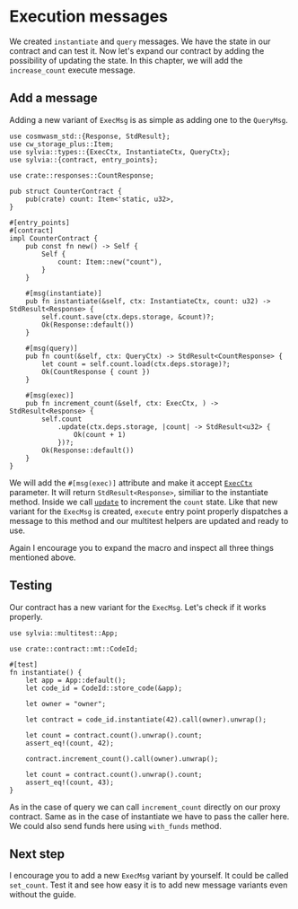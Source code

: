 # Execution messages

We created `instantiate` and `query` messages. We have the state in our contract and can test it.
Now let's expand our contract by adding the possibility of updating the state. In this chapter, we
will add the `increase_count` execute message.

## Add a message

Adding a new variant of `ExecMsg` is as simple as adding one to the `QueryMsg`.

```rust,noplayground
use cosmwasm_std::{Response, StdResult};
use cw_storage_plus::Item;
use sylvia::types::{ExecCtx, InstantiateCtx, QueryCtx};
use sylvia::{contract, entry_points};

use crate::responses::CountResponse;

pub struct CounterContract {
    pub(crate) count: Item<'static, u32>,
}

#[entry_points]
#[contract]
impl CounterContract {
    pub const fn new() -> Self {
        Self {
            count: Item::new("count"),
        }
    }

    #[msg(instantiate)]
    pub fn instantiate(&self, ctx: InstantiateCtx, count: u32) -> StdResult<Response> {
        self.count.save(ctx.deps.storage, &count)?;
        Ok(Response::default())
    }

    #[msg(query)]
    pub fn count(&self, ctx: QueryCtx) -> StdResult<CountResponse> {
        let count = self.count.load(ctx.deps.storage)?;
        Ok(CountResponse { count })
    }

    #[msg(exec)]
    pub fn increment_count(&self, ctx: ExecCtx, ) -> StdResult<Response> {
        self.count
            .update(ctx.deps.storage, |count| -> StdResult<u32> {
                Ok(count + 1)
            })?;
        Ok(Response::default())
    }
}
```

We will add the `#[msg(exec)]` attribute and make it accept [`ExecCtx`](https://docs.rs/sylvia/latest/sylvia/types/struct.ExecCtx.html)
parameter. It will return `StdResult<Response>`, similiar to the instantiate method.
Inside we call [`update`](https://docs.rs/cw-storage-plus/1.1.0/cw_storage_plus/struct.Item.html#method.update)
to increment the `count` state.
Like that new variant for the `ExecMsg` is created, `execute` entry point properly dispatches a message
to this method and our multitest helpers are updated and ready to use.

Again I encourage you to expand the macro and inspect all three things mentioned above.

## Testing

Our contract has a new variant for the `ExecMsg`. Let's check if it works properly.

```rust,noplayground
use sylvia::multitest::App;

use crate::contract::mt::CodeId;

#[test]
fn instantiate() {
    let app = App::default();
    let code_id = CodeId::store_code(&app);

    let owner = "owner";

    let contract = code_id.instantiate(42).call(owner).unwrap();

    let count = contract.count().unwrap().count;
    assert_eq!(count, 42);

    contract.increment_count().call(owner).unwrap();

    let count = contract.count().unwrap().count;
    assert_eq!(count, 43);
}
```

As in the case of query we can call `increment_count` directly on our proxy contract. Same as in 
the case of instantiate we have to pass the caller here. We could also send funds here using `with_funds` 
method.

## Next step

I encourage you to add a new `ExecMsg` variant by yourself. It could be called `set_count`. Test it 
and see how easy it is to add new message variants even without the guide.
